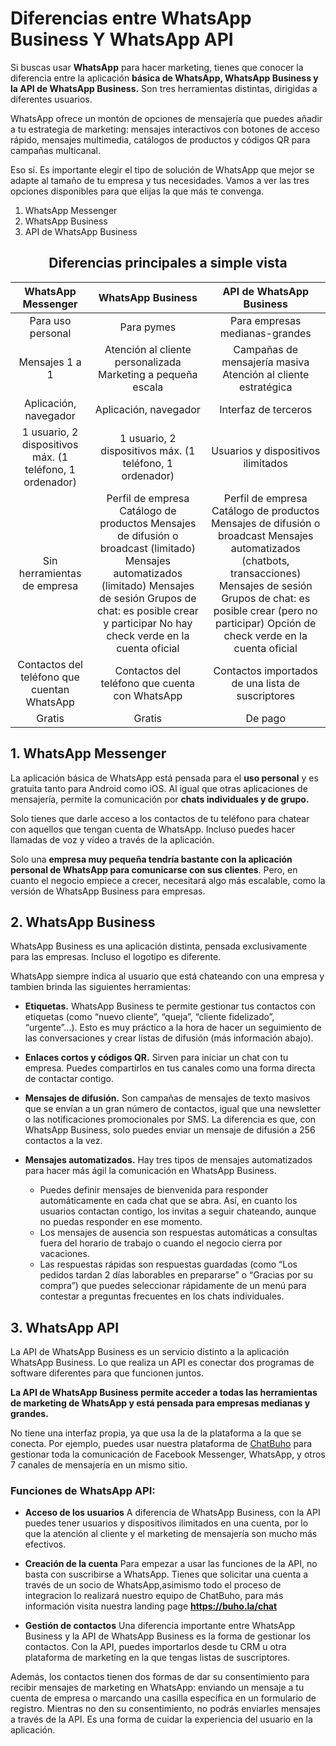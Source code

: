 # Diferencias entre WhatsApp Business Y WhatsApp API

Si buscas usar **WhatsApp** para hacer marketing, tienes que conocer la diferencia entre la aplicación **básica de WhatsApp, WhatsApp Business y la API de WhatsApp Business.** Son tres herramientas distintas, dirigidas a diferentes usuarios.

WhatsApp ofrece un montón de opciones de mensajería que puedes añadir a tu estrategia de marketing: mensajes interactivos con botones de acceso rápido, mensajes multimedia, catálogos de productos y códigos QR para campañas multicanal. 

Eso sí. Es importante elegir el tipo de solución de WhatsApp que mejor se adapte al tamaño de tu empresa y tus necesidades. Vamos a ver las tres opciones disponibles para que elijas la que más te convenga.

1. WhatsApp Messenger
2. WhatsApp Business
3. API de WhatsApp Business

## <center> Diferencias principales a simple vista</center>

|                    WhatsApp Messenger                    	|                                                                                                        WhatsApp Business                                                                                                       	|                                                                                                            API de WhatsApp Business                                                                                                            	|
|:--------------------------------------------------------:	|:------------------------------------------------------------------------------------------------------------------------------------------------------------------------------------------------------------------------------:	|:----------------------------------------------------------------------------------------------------------------------------------------------------------------------------------------------------------------------------------------------:	|
|                     Para uso personal                    	|                                                                                                           Para pymes                                                                                                           	|                                                                                                         Para empresas medianas-grandes                                                                                                         	|
|                      Mensajes 1 a 1                      	|                                                                                  Atención al cliente personalizada Marketing a pequeña escala                                                                                  	|                                                                                          Campañas de mensajería masiva Atención al cliente estratégica                                                                                         	|
|                   Aplicación, navegador                  	|                                                                                                      Aplicación, navegador                                                                                                     	|                                                                                                              Interfaz de terceros                                                                                                              	|
| 1 usuario, 2 dispositivos máx. (1 teléfono, 1 ordenador) 	|                                                                                    1 usuario, 2 dispositivos máx. (1 teléfono, 1 ordenador)                                                                                    	|                                                                                                       Usuarios y dispositivos ilimitados                                                                                                       	|
|                Sin herramientas de empresa               	| Perfil de empresa Catálogo de productos Mensajes de difusión o broadcast (limitado) Mensajes automatizados (limitado) Mensajes de sesión Grupos de chat: es posible crear y participar No hay check verde en la cuenta oficial 	| Perfil de empresa Catálogo de productos Mensajes de difusión o broadcast  Mensajes automatizados (chatbots, transacciones) Mensajes de sesión Grupos de chat: es posible crear (pero no participar) Opción de check verde en la cuenta oficial 	|
|        Contactos del teléfono que cuentan WhatsApp       	|                                                                                         Contactos del teléfono que cuenta con WhatsApp                                                                                         	|                                                                                                Contactos importados de una lista de suscriptores                                                                                               	|
|                          Gratis                          	|                                                                                                             Gratis                                                                                                             	|                                                                                                                     De pago                                                                                                                    	|

## 1. WhatsApp Messenger
La aplicación básica de WhatsApp está pensada para el **uso personal** y es gratuita tanto para Android como iOS. Al igual que otras aplicaciones de mensajería, permite la comunicación por **chats individuales y de grupo.**

Solo tienes que darle acceso a los contactos de tu teléfono para chatear con aquellos que tengan cuenta de WhatsApp. Incluso puedes hacer llamadas de voz y vídeo a través de la aplicación.

Solo una **empresa muy pequeña tendría bastante con la aplicación personal de WhatsApp para comunicarse con sus clientes**. Pero, en cuanto el negocio empiece a crecer, necesitará algo más escalable, como la versión de WhatsApp Business para empresas.

## 2. WhatsApp Business
WhatsApp Business es una aplicación distinta, pensada exclusivamente para las empresas. Incluso el logotipo es diferente.

WhatsApp siempre indica al usuario que está chateando con una empresa y tambien brinda las siguientes herramientas:

* **Etiquetas.** WhatsApp Business te permite gestionar tus contactos con etiquetas (como “nuevo cliente”, “queja”, “cliente fidelizado”, “urgente”…). Esto es muy práctico a la hora de hacer un seguimiento de las conversaciones y crear listas de difusión (más información abajo).
* **Enlaces cortos y códigos QR.** Sirven para iniciar un chat con tu empresa. Puedes compartirlos en tus canales como una forma directa de contactar contigo.
* **Mensajes de difusión.** Son campañas de mensajes de texto masivos que se envían a un gran número de contactos, igual que una newsletter o las notificaciones promocionales por SMS. La diferencia es que, con WhatsApp Business, solo puedes enviar un mensaje de difusión a 256 contactos a la vez. 
* **Mensajes automatizados.** Hay tres tipos de mensajes automatizados para hacer más ágil la comunicación en WhatsApp Business.

  * Puedes definir mensajes de bienvenida para responder automáticamente en cada chat que se abra. Así, en cuanto los usuarios contactan contigo, los invitas a seguir chateando, aunque no puedas responder en ese momento.
  * Los mensajes de ausencia son respuestas automáticas a consultas fuera del horario de trabajo o cuando el negocio cierra por vacaciones.
  * Las respuestas rápidas son respuestas guardadas (como “Los pedidos tardan 2 días laborables en prepararse” o “Gracias por su compra”) que puedes seleccionar rápidamente de un menú para contestar a preguntas frecuentes en los chats individuales.

## 3. WhatsApp API
La API de WhatsApp Business es un servicio distinto a la aplicación WhatsApp Business. Lo que realiza un API es conectar dos programas de software diferentes para que funcionen juntos. 

**La API de WhatsApp Business permite acceder a todas las herramientas de marketing de WhatsApp y está pensada para empresas medianas y grandes.**

No tiene una interfaz propia, ya que usa la de la plataforma a la que se conecta.  Por ejemplo, puedes usar nuestra plataforma de [ChatBuho](#) para gestionar toda la comunicación de Facebook Messenger, WhatsApp, y otros  7 canales de mensajería en un mismo sitio.

### Funciones de WhatsApp API:

* **Acceso de los usuarios**
A diferencia de WhatsApp Business, con la API puedes tener usuarios y dispositivos ilimitados en una cuenta, por lo que la atención al cliente y el marketing de mensajería son mucho más efectivos.

* **Creación de la cuenta**
Para empezar a usar las funciones de la API, no basta con suscribirse a WhatsApp. Tienes que solicitar una cuenta a través de un socio de WhatsApp,asimismo todo el proceso de integracion lo realizará nuestro equipo de ChatBuho, para más información visita nuestra landing page **https://buho.la/chat**

* **Gestión de contactos** 
Una diferencia importante entre WhatsApp Business y la API de WhatsApp Business es la forma de gestionar los contactos. Con la API, puedes importarlos desde tu CRM u otra plataforma de marketing en la que tengas listas de suscriptores. 

Además, los contactos tienen dos formas de dar su consentimiento para recibir mensajes de marketing en WhatsApp: enviando un mensaje a tu cuenta de empresa o marcando una casilla específica en un formulario de registro. Mientras no den su consentimiento, no podrás enviarles mensajes a través de la API. Es una forma de cuidar la experiencia del usuario en la aplicación.

